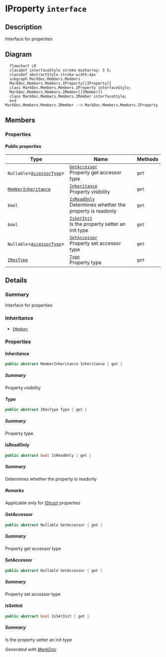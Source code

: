 # IProperty `interface`

## Description
Interface for properties

## Diagram
```mermaid
  flowchart LR
  classDef interfaceStyle stroke-dasharray: 5 5;
  classDef abstractStyle stroke-width:4px
  subgraph MarkDoc.Members.Members
  MarkDoc.Members.Members.IProperty[[IProperty]]
  class MarkDoc.Members.Members.IProperty interfaceStyle;
  MarkDoc.Members.Members.IMember[[IMember]]
  class MarkDoc.Members.Members.IMember interfaceStyle;
  end
MarkDoc.Members.Members.IMember --> MarkDoc.Members.Members.IProperty
```

## Members
### Properties
#### Public  properties
| Type | Name | Methods |
| --- | --- | --- |
| `Nullable`&lt;[`AccessorType`](./markdocmembersenums-AccessorType.md)&gt; | [`GetAccessor`](markdocmembersmembers-IProperty.md#getaccessor)<br>Property get accessor type | `get` |
| [`MemberInheritance`](./markdocmembersenums-MemberInheritance.md) | [`Inheritance`](markdocmembersmembers-IProperty.md#inheritance)<br>Property visibility | `get` |
| `bool` | [`IsReadOnly`](markdocmembersmembers-IProperty.md#isreadonly)<br>Determines whether the property is readonly | `get` |
| `bool` | [`IsSetInit`](markdocmembersmembers-IProperty.md#issetinit)<br>Is the property setter an init type | `get` |
| `Nullable`&lt;[`AccessorType`](./markdocmembersenums-AccessorType.md)&gt; | [`SetAccessor`](markdocmembersmembers-IProperty.md#setaccessor)<br>Property set accessor type | `get` |
| [`IResType`](./markdocmembersresolvedtypes-IResType.md) | [`Type`](markdocmembersmembers-IProperty.md#type)<br>Property type | `get` |

## Details
### Summary
Interface for properties

### Inheritance
 - [
`IMember`
](./markdocmembersmembers-IMember.md)

### Properties
#### Inheritance
```csharp
public abstract MemberInheritance Inheritance { get }
```
##### Summary
Property visibility

#### Type
```csharp
public abstract IResType Type { get }
```
##### Summary
Property type

#### IsReadOnly
```csharp
public abstract bool IsReadOnly { get }
```
##### Summary
Determines whether the property is readonly

##### Remarks
Applicable only for [IStruct](./markdocmemberstypes-IStruct.md) properties

#### GetAccessor
```csharp
public abstract Nullable GetAccessor { get }
```
##### Summary
Property get accessor type

#### SetAccessor
```csharp
public abstract Nullable SetAccessor { get }
```
##### Summary
Property set accessor type

#### IsSetInit
```csharp
public abstract bool IsSetInit { get }
```
##### Summary
Is the property setter an init type

*Generated with* [*MarkDoc*](https://github.com/hailstorm75/MarkDoc.Core)
